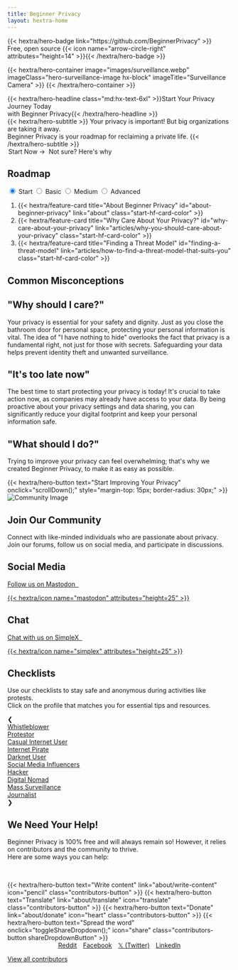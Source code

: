 ```yaml
---
title: Beginner Privacy
layout: hextra-home
---
```

<section class="hero hx-py-30-40">
  {{< hextra/hero-badge link="https://github.com/BeginnerPrivacy" >}}<div class="hx-w-2 hx-h-2 hx-rounded-full hx-bg-primary-400"></div>
    <span>Free, open source</span>
    {{< icon name="arrow-circle-right" attributes="height=14" >}}{{< /hextra/hero-badge >}}

  {{< hextra/hero-container
    image="images/surveillance.webp"
    imageClass="hero-surveillance-image hx-block"
    imageTitle="Surveillance Camera" >}}
  {{< /hextra/hero-container >}}

  <div class="hx-mt-6 hx-mb-4">
  {{< hextra/hero-headline class="md:hx-text-6xl" >}}Start Your Privacy Journey Today&nbsp;<br class="sm:hx-block hx-hidden" />with Beginner Privacy{{< /hextra/hero-headline >}}
  </div>

  <div class="hx-mb-6">
  {{< hextra/hero-subtitle >}}
  Your privacy is important! But big organizations are taking it away.&nbsp;<br class="sm:hx-block hx-hidden" />Beginner Privacy is your roadmap for reclaiming a private life.
  {{< /hextra/hero-subtitle >}}
  </div>

  <a class="not-prose hx-font-medium hx-cursor-pointer hx-px-10 hx-py-3 hx-rounded-lg hx-text-center hx-text-white hx-inline-block hx-bg-primary-600 hover:hx-bg-primary-700 dark:hx-bg-primary-600 dark:hover:hx-bg-primary-700 hx-transition-all hx-ease-in hx-duration-200 start-now-button" style="margin: 2px;" onclick="scrollDown();">
    Start Now
    <span class="arrow">&rarr;</span>
  </a>
  <a class="not-prose hx-font-medium hx-cursor-pointer hx-px-10 hx-py-3 hx-rounded-lg hx-text-center hx-text-black dark:hx-text-white hx-inline-block not-sure-button hx-transition-all hx-ease-in hx-duration-200" style="margin: 2px;" onclick="scrollMisconceptions();">Not sure? Here's why</a>
</section>

<section class="roadmap hx-py-40 hx-min-h-60" id="roadmap">
  <div>
    <h2 class="hx-text-4xl hx-font-bold md:hx-text-5xl">Roadmap</h2>
    <div style="display: flex; align-items: center; justify-content: space-between; flex-wrap: wrap;">
      <div class="tabs">
          <input type="radio" id="radio-start" name="tabs" value="start" checked onclick="updateRoadmap()" />
          <label class="tab" for="radio-start">Start</label>
          <input type="radio" id="radio-basic" name="tabs" value="basic" onclick="updateRoadmap()" />
          <label class="tab" for="radio-basic">Basic</label>
          <input type="radio" id="radio-medium" name="tabs" value="medium" onclick="updateRoadmap()" />
          <label class="tab" for="radio-medium">Medium</label>
          <input type="radio" id="radio-advanced" name="tabs" value="advanced" onclick="updateRoadmap()" />
          <label class="tab" for="radio-advanced">Advanced</label>
          <span class="glider"></span>
      </div>
    </div>
  </div>
  <div id="roadmapContent" class="hx-mt-4">
    <div id="startContent" class="roadmap-section">
      <ol>
        <li>{{< hextra/feature-card title="About Beginner Privacy" id="about-beginner-privacy" link="about" class="start-hf-card-color" >}}</li>
        <li>{{< hextra/feature-card title="Why Care About Your Privacy?" id="why-care-about-your-privacy" link="articles/why-you-should-care-about-your-privacy" class="start-hf-card-color" >}}</li>
        <li>{{< hextra/feature-card title="Finding a Threat Model" id="finding-a-threat-model" link="articles/how-to-find-a-threat-model-that-suits-you" class="start-hf-card-color" >}}</li>
      </ol>
    </div>
    <div id="basicContent" class="roadmap-section" style="display:none;">
      <ol>
          <li>{{< hextra/feature-card title="Basic Introduction" id="basic-introduction" link="about/roadmap-introductions/basic" class="basic-hf-card-color" >}}</li>
          <li>{{< hextra/feature-card title="Strong Passwords" id="strong-passwords" link="articles/how-to-create-strong-passwords-and-store-them-securely" class="basic-hf-card-color" >}}</li>
          <li>{{< hextra/feature-card title="Two-Factor Authentication (2FA)" id="two-factor-authentication" link="articles/two-factor-authentication-and-why-you-need-it" class="basic-hf-card-color" >}}</li>
          <li>{{< hextra/feature-card title="Limit Information Shared" id="limit-information-shared" link="articles/limit-the-personal-information-you-share-online" class="basic-hf-card-color" >}}</li>
          <li>{{< hextra/feature-card title="Private Browser" id="private-browser" link="articles/why-you-need-a-private-browser-to-protect-yourself" class="basic-hf-card-color" >}}</li>
          <li>{{< hextra/feature-card title="Private Search Engine" id="private-search-engine" link="articles/searching-safely-with-a-privacy-focused-search-engine" class="basic-hf-card-color" >}}</li>
          <li>{{< hextra/feature-card title="Virtual Private Network (VPN)" id="virtual-private-network" link="articles/what-is-a-vpn-and-should-you-use-one" class="basic-hf-card-color" >}}</li>
          <li>{{< hextra/feature-card title="Mobile Privacy Settings" id="mobile-privacy-settings" link="articles/change-these-mobile-settings-for-better-privacy" class="basic-hf-card-color" >}}</li>
          <li>{{< hextra/feature-card title="Desktop Privacy Settings" id="desktop-privacy-settings" link="articles/desktop-settings-to-change-for-better-privacy" class="basic-hf-card-color" >}}</li>
          <li>{{< hextra/feature-card title="Private Email" id="private-email" link="articles/protect-your-communication-with-a-private-email" class="basic-hf-card-color" >}}</li>
          <li>{{< hextra/feature-card title="Secure Messaging" id="secure-messaging" link="articles/ditch-sms-and-use-secure-communication-methods" class="basic-hf-card-color" >}}</li>
      </ol>
    </div>
    <div id="mediumContent" class="roadmap-section" style="display:none;">
      <ol>
        <li>{{< hextra/feature-card title="Medium Introduction" id="medium-introduction" link="about/roadmap-introductions/medium" class="medium-hf-card-color" >}}</li>
        <li>{{< hextra/feature-card title="Free and Open Source Software" id="free-and-open-source-software" link="articles/break-free-from-proprietary-software-with-foss" class="medium-hf-card-color" >}}</li>
        <li>{{< hextra/feature-card title="Switch to Linux" id="switch-to-linux" link="articles/how-to-effortlessly-switch-to-linux-step-by-step-guide" class="medium-hf-card-color" >}}</li>
        <li>{{< hextra/feature-card title="Encrypted DNS" id="encrypted-dns" link="articles/why-you-need-to-use-an-encrypted-dns" class="medium-hf-card-color" >}}</li>
        <li>{{< hextra/feature-card title="Social Media Frontends" id="social-media-frontends" link="articles/why-you-should-ditch-social-media-and-use-a-frontend" class="medium-hf-card-color" >}}</li>
        <li>{{< hextra/feature-card title="Removal from Data Brokers" id="removal-from-data-brokers" link="articles/how-to-remove-yourself-from-data-brokers" class="medium-hf-card-color" >}}</li>
        <li>{{< hextra/feature-card title="What is Tor?" id="what-is-tor" link="articles/navigating-the-web-anonymously-a-guide-to-tor-basics" class="medium-hf-card-color" >}}</li>
      </ol>
    </div>
    <div id="advancedContent" class="roadmap-section" style="display:none;">
      <ol>
        <li>{{< hextra/feature-card title="Advanced Introduction" id="advanced-introduction" link="about/roadmap-introductions/advanced" class="advanced-hf-card-color" >}}</li>
        <li>{{< hextra/feature-card title="Desktop Operating System" id="desktop-operating-system" link="articles/the-best-desktop-operating-systems-for-high-risk-individuals" class="advanced-hf-card-color" >}}</li>
        <li>{{< hextra/feature-card title="Mobile Operating System" id="mobile-operating-system" link="articles/the-best-private-mobile-operating-systems" class="advanced-hf-card-color" >}}</li>
        <li>{{< hextra/feature-card title="Self-Hosting" id="self-hosting" link="articles/why-you-should-start-self-hosting-services" class="advanced-hf-card-color" >}}</li>
        <li>{{< hextra/feature-card title="Cryptocurrency" id="cryptocurrency" link="articles/cryptocurrency-and-anonymity-a-guide-to-buying-things-without-a-trace" class="advanced-hf-card-color" >}}</li>
        <li>{{< hextra/feature-card title="Physical Security" id="physical-security" link="articles/why-you-should-enhance-your-physical-security" class="advanced-hf-card-color" >}}</li>
        <li>{{< hextra/feature-card title="Threat Intelligence" id="threat-intelligence" link="articles/threat-intelligence-explained-how-to-leverage-it-for-enhanced-security" class="advanced-hf-card-color" >}}</li>
      </ol>
    </div>
  </div>
</section>

<section id="common-misconceptions" class="hx-text-center hx-py-50-40">
    <h2 class="hx-text-4xl hx-font-bold md:hx-text-5xl hx-inline">Common Misconceptions</h2>
    <div class="misconception-container">
      <div class="misconception-card">
          <h2 class="hx-text-2xl hx-font-bold">"Why should I care?"</h2>
          <p class="hx-text-base">Your privacy is essential for your safety and dignity. Just as you close the bathroom door for personal space, protecting your personal information is vital. The idea of "I have nothing to hide" overlooks the fact that privacy is a fundamental right, not just for those with secrets. Safeguarding your data helps prevent identity theft and unwanted surveillance.</p>
      </div>
      <div class="misconception-card">
          <h2 class="hx-text-2xl hx-font-bold">"It's too late now"</h2>
          <p class="hx-text-base">The best time to start protecting your privacy is today! It's crucial to take action now, as companies may already have access to your data. By being proactive about your privacy settings and data sharing, you can significantly reduce your digital footprint and keep your personal information safe.</p>
      </div>
      <div class="misconception-card">
          <h2 class="hx-text-2xl hx-font-bold">"What should I do?"</h2>
          <p class="hx-text-base">Trying to improve your privacy can feel overwhelming; that's why we created Beginner Privacy, to make it as easy as possible.</p>
          {{< hextra/hero-button text="Start Improving Your Privacy" onclick="scrollDown();" style="margin-top: 15px; border-radius: 30px;" >}}
      </div>
    </div>
</div>

<section class="community-section hx-py-60-40">
    <div class="community-content">
        <img src="images/earth.webp" alt="Community Image" class="community-image">
    </div>
    <div class="community-cta">
        <h2 class="hx-text-4xl hx-font-bold md:hx-text-5xl">Join Our Community</h2>
        <p class="hx-text-base">Connect with like-minded individuals who are passionate about privacy. Join our forums, follow us on social media, and participate in discussions.</p>
        <div class="social-chat-container">
          <div class="chat-section">
            <h2 class="hx-text-2rem hx-font-bold">Social Media</h2>
            <a href="https://mastodon.social/@BeginnerPrivacy" target="_blank" title="Mastodon" rel="noopener noreferrer">
              <div class="chat-section-button">
                <p>Follow us on Mastodon&nbsp;&nbsp;</p>{{< hextra/icon name="mastodon" attributes="height=25" >}}
              </div>
            </a>
          </div>
          <div class="chat-section">
            <h2 class="hx-text-2rem hx-font-bold">Chat</h2>
            <a href="about/join-simplex-group" target="_blank" title="SimpleX Chat">
              <div class="chat-section-button">
                <p>Chat with us on SimpleX&nbsp;&nbsp;</p>{{< hextra/icon name="simplex" attributes="height=25" >}}
              </div>
            </a>
          </div>
        </div>
    </div>
</section>

<section class="checklists-section hx-py-60-60">
  <h2 class="hx-text-4xl hx-font-bold md:hx-text-5xl hx-inline">Checklists</h2>
  <p class="hx-text-base hx-mb-10px">Use our checklists to stay safe and anonymous during activities like protests. <br>Click on the profile that matches you for essential tips and resources.</p>
  <div class="carousel-container" aria-label="Checklists carousel">
    <div class="carousel-button prev" aria-label="Previous">&#10094;</div>
      <div class="carousel" tabindex="0" aria-roledescription="carousel" aria-live="polite" aria-atomic="true">
        <div class="carousel-track">
          <a href="checklists/?m=whistleblower" draggable="false" tabindex="-1">
            <div class="carousel-item" tabindex="0">Whistleblower</div>
          </a>
          <a href="checklists/?m=protestor" draggable="false" tabindex="-1">
            <div class="carousel-item" tabindex="0">Protestor</div>
          </a>
          <a href="checklists/?m=casual-internet-user" draggable="false" tabindex="-1">
            <div class="carousel-item" tabindex="0">Casual Internet User</div>
          </a>
          <a href="checklists/?m=internet-pirate" draggable="false" tabindex="-1">
            <div class="carousel-item" tabindex="0">Internet Pirate</div>
          </a>
          <a href="checklists/?m=darknet-user" draggable="false" tabindex="-1">
            <div class="carousel-item" tabindex="0">Darknet User</div>
          </a>
          <a href="checklists/?m=social-media-influencer" draggable="false" tabindex="-1">
            <div class="carousel-item" tabindex="0">Social Media Influencers</div>
          </a>
          <a href="checklists/?m=hacker" draggable="false" tabindex="-1">
            <div class="carousel-item" tabindex="0">Hacker</div>
          </a>
          <a href="checklists/?m=digital-nomad" draggable="false" tabindex="-1">
            <div class="carousel-item" tabindex="0">Digital Nomad</div>
          </a>
          <a href="checklists/?m=mass-surveillance" draggable="false" tabindex="-1">
            <div class="carousel-item" tabindex="0">Mass Surveillance</div>
          </a>
          <a href="checklists/?m=journalist" draggable="false" tabindex="-1">
            <div class="carousel-item" tabindex="0">Journalist</div>
          </a>
        </div>
      </div>
    <div class="carousel-button next" aria-label="Next">&#10095;</div>
    <div class="carousel-fade left"></div>
    <div class="carousel-fade right"></div>
  </div>
</section>

<section id="contributors" class="hx-mb-16 hx-mt-18">
    <h2 class="hx-text-4xl hx-font-bold md:hx-text-5xl">We Need Your Help!</h2>
    <p class="hx-text-base">Beginner Privacy is 100% free and will always remain so! However, it relies on contributors and the community to thrive.<br>Here are some ways you can help:</p>
    <div style="display: inline-flex; flex-wrap: wrap; justify-content: center; margin-top: 2rem;">
        {{< hextra/hero-button text="Write content" link="about/write-content" icon="pencil" class="contributors-button" >}}
        {{< hextra/hero-button text="Translate" link="about/translate" icon="translate" class="contributors-button" >}}
        {{< hextra/hero-button text="Donate" link="about/donate" icon="heart" class="contributors-button" >}}
        {{< hextra/hero-button text="Spread the word" onclick="toggleShareDropdown();" icon="share" class="contributors-button shareDropdownButton" >}}
        <div id="shareDropdown" class="dropdown-content">
          <a href="https://www.reddit.com/login/?dest=https%3A%2F%2Fwww.reddit.com%2Fsubmit%3Furl%3Dhttps%253A%252F%252Fbeginnerprivacy.com%26title%3DStart%2BYour%2BPrivacy%2BJourney%2BToday%2521" target="_blank" style="padding-inline: 5px;">Reddit</a>
          <a href="https://www.facebook.com/sharer/sharer.php?u=https://beginnerprivacy.com" target="_blank" style="padding-inline: 5px;">Facebook</a>
          <a href="https://x.com/intent/post?text=Start%20Your%20Privacy%20Journey%20Today!&url=https%3A%2F%2Fbeginnerprivacy.com&mx=2" target="_blank" style="padding-inline: 5px;">𝕏 (Twitter)</a>
          <a href="https://www.linkedin.com/uas/login?session_redirect=https%3A%2F%2Fwww.linkedin.com%2FshareArticle%3Fmini%3Dtrue%26url%3Dhttps%3A%2F%2Fbeginnerprivacy.com%26title%3DStart%2BYour%2BPrivacy%2BJourney%2BToday%21" target="_blank" style="padding-inline: 5px;">LinkedIn</a>
        </div>
    </div>
    <a href="about/contributors"><p class="hx-text-base hx-underline hx-mt-4">View all contributors</p></a>
</section>